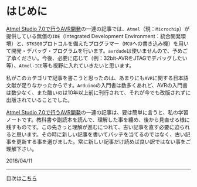# はじめに

[Atmel Studio 7.0で行うAVR開発][BackToToc]の一連の記事では、`Atmel`（現：`Microchip`）が提供している無償の`IDE`（Integrated Development Environment：統合開発環境）と、`STK500`プロトコルを備えたプログラマー（`MCU`への書き込み機）を用いて開発・デバッグ・プログラムを行います。`avrdude`は使いませんので、予めご了承ください。今後、必要に応じて（例：32bit-AVRをJTAGでデバッグしたい等）、`Atmel-ICE`等も視野に入れていきたいと思います。

私がこのカテゴリで記事を書こうと思ったのは、あまりにも`AVR`に関する日本語文献が足りなかったからです。`Arduino`の入門書は数多くあれど、AVRの入門書は数少なく、また酷いのは10年以上前に刊行されて、それが今でも改版されずに出版されていることでした。

[Atmel Studio 7.0で行うAVR開発][BackToToc]の一連の記事は、要は簡単に言うと、私の学習ノートです。教科書や副読本を読んで、理解した事を纏め、後から見直せる様に残すものです。この先きっと理解が進むにつれて、古い記事を直す必要に迫られると思います。その時に新しい記事を書いてパッチを当てるのではなく、古い記事を更新する事を選びました。常に新しい記事だけ読めば良い訳ではない事をご理解下さい。

2018/04/11
***
目次は[こちら][BackToToc]

[BackToToc]: ../toc.md "目次へ戻る"
